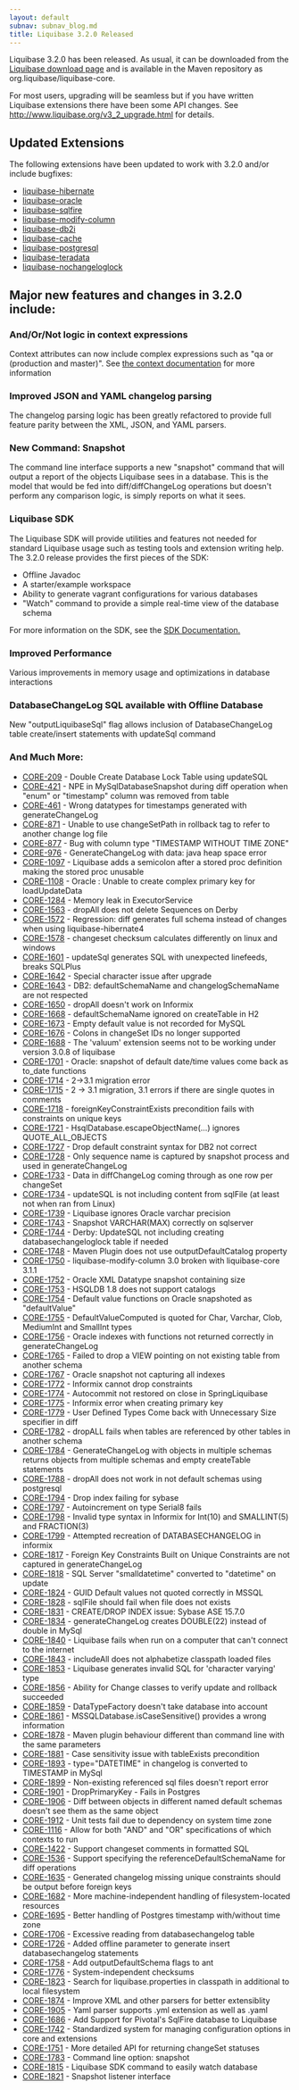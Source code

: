 ```yaml
---
layout: default
subnav: subnav_blog.md
title: Liquibase 3.2.0 Released
---
```



Liquibase 3.2.0 has been released. As usual, it can be downloaded from the <a href="http://liquibase.org/download">Liquibase download page</a> and is available in the Maven repository as org.liquibase/liquibase-core.


For most users, upgrading will be seamless but if you have written Liquibase extensions there have been some API changes. See <a href="http://www.liquibase.org/v3_2_upgrade.html">http://www.liquibase.org/v3_2_upgrade.html</a> for details.

## Updated Extensions

The following extensions have been updated to work with 3.2.0 and/or include bugfixes:



- <a href="https://github.com/liquibase/liquibase-hibernate">liquibase-hibernate</a>
- <a href="https://github.com/liquibase/liquibase-oracle">liquibase-oracle</a>
- <a href="https://github.com/liquibase/liquibase-sqlfire">liquibase-sqlfire</a>
- <a href="https://github.com/liquibase/liquibase-modify-column">liquibase-modify-column</a>
- <a href="https://github.com/liquibase/liquibase-db2i">liquibase-db2i</a>
- <a href="https://github.com/liquibase/liquibase-cache">liquibase-cache</a>
- <a href="https://github.com/liquibase/liquibase-postgresql">liquibase-postgresql</a>
- <a href="https://github.com/liquibase/liquibase-teradata">liquibase-teradata</a>
- <a href="https://github.com/liquibase/liquibase-nochangeloglock">liquibase-nochangeloglock</a>





## Major new features and changes in 3.2.0 include:

### And/Or/Not logic in context expressions



Context attributes can now include complex expressions such as "qa or (production and master)". See <a href="http://www.liquibase.org/documentation/contexts.html">the context documentation</a> for more information


### Improved JSON and YAML changelog parsing


The changelog parsing logic has been greatly refactored to provide full feature parity between the XML, JSON, and YAML parsers.


### New Command: Snapshot


The command line interface supports a new "snapshot" command that will output a report of the objects Liquibase sees in a database. This is the model that would be fed into diff/diffChangeLog operations but doesn't perform any comparison logic, is simply reports on what it sees.


### Liquibase SDK


The Liquibase SDK will provide utilities and features not needed for standard Liquibase usage such as testing tools and extension writing help. The 3.2.0 release provides the first pieces of the SDK:


- Offline Javadoc
- A starter/example workspace
- Ability to generate vagrant configurations for various databases
- "Watch" command to provide a simple real-time view of the database schema



For more information on the SDK, see the <a href="http://www.liquibase.org/documentation/sdk/index.html">SDK Documentation.</a>



### Improved Performance


Various improvements in memory usage and optimizations in database interactions


### DatabaseChangeLog SQL available with Offline Database


New "outputLiquibaseSql" flag allows inclusion of DatabaseChangeLog table create/insert statements with updateSql command


### And Much More:


- <a href="https://liquibase.jira.com/browse/CORE-209">CORE-209</a> - Double Create Database Lock Table using updateSQL
- <a href="https://liquibase.jira.com/browse/CORE-421">CORE-421</a> - NPE in MySqlDatabaseSnapshot during diff operation when "enum" or "timestamp" column was removed from table
- <a href="https://liquibase.jira.com/browse/CORE-461">CORE-461</a> - Wrong datatypes for timestamps generated with generateChangeLog
- <a href="https://liquibase.jira.com/browse/CORE-871">CORE-871</a> - Unable to use changeSetPath in rollback tag to refer to another change log file
- <a href="https://liquibase.jira.com/browse/CORE-877">CORE-877</a> - Bug with column type "TIMESTAMP WITHOUT TIME ZONE"
- <a href="https://liquibase.jira.com/browse/CORE-976">CORE-976</a> - GenerateChangeLog with data: java heap space error
- <a href="https://liquibase.jira.com/browse/CORE-1097">CORE-1097</a> - Liquibase adds a semicolon after a stored proc definition making the stored proc unusable
- <a href="https://liquibase.jira.com/browse/CORE-1108">CORE-1108</a> - Oracle : Unable to create complex primary key for loadUpdateData
- <a href="https://liquibase.jira.com/browse/CORE-1284">CORE-1284</a> - Memory leak in ExecutorService
- <a href="https://liquibase.jira.com/browse/CORE-1563">CORE-1563</a> - dropAll does not delete Sequences on Derby
- <a href="https://liquibase.jira.com/browse/CORE-1572">CORE-1572</a> - Regression: diff generates full schema instead of changes when using liquibase-hibernate4
- <a href="https://liquibase.jira.com/browse/CORE-1578">CORE-1578</a> - changeset checksum calculates differently on linux and windows
- <a href="https://liquibase.jira.com/browse/CORE-1601">CORE-1601</a> - updateSql generates SQL with unexpected linefeeds, breaks SQLPlus
- <a href="https://liquibase.jira.com/browse/CORE-1642">CORE-1642</a> - Special character issue after upgrade
- <a href="https://liquibase.jira.com/browse/CORE-1643">CORE-1643</a> - DB2: defaultSchemaName and changelogSchemaName are not respected
- <a href="https://liquibase.jira.com/browse/CORE-1650">CORE-1650</a> - dropAll doesn't work on Informix
- <a href="https://liquibase.jira.com/browse/CORE-1668">CORE-1668</a> - defaultSchemaName ignored on createTable in H2
- <a href="https://liquibase.jira.com/browse/CORE-1673">CORE-1673</a> - Empty default value is not recorded for MySQL
- <a href="https://liquibase.jira.com/browse/CORE-1676">CORE-1676</a> - Colons in changeSet IDs no longer supported
- <a href="https://liquibase.jira.com/browse/CORE-1688">CORE-1688</a> - The 'valuum' extension seems not to be working under version 3.0.8 of liquibase
- <a href="https://liquibase.jira.com/browse/CORE-1701">CORE-1701</a> - Oracle: snapshot of default date/time values come back as to_date functions
- <a href="https://liquibase.jira.com/browse/CORE-1714">CORE-1714</a> - 2->3.1 migration error
- <a href="https://liquibase.jira.com/browse/CORE-1715">CORE-1715</a> - 2 -> 3.1 migration, 3.1 errors if there are single quotes in comments
- <a href="https://liquibase.jira.com/browse/CORE-1718">CORE-1718</a> - foreignKeyConstraintExists precondition fails with constraints on unique keys
- <a href="https://liquibase.jira.com/browse/CORE-1721">CORE-1721</a> - HsqlDatabase.escapeObjectName(...) ignores QUOTE_ALL_OBJECTS
- <a href="https://liquibase.jira.com/browse/CORE-1727">CORE-1727</a> - Drop default constraint syntax for DB2 not correct
- <a href="https://liquibase.jira.com/browse/CORE-1728">CORE-1728</a> - Only sequence name is captured by snapshot process and used in generateChangeLog
- <a href="https://liquibase.jira.com/browse/CORE-1733">CORE-1733</a> - Data in diffChangeLog coming through as one row per changeSet
- <a href="https://liquibase.jira.com/browse/CORE-1734">CORE-1734</a> - updateSQL is not including content from sqlFile (at least not when ran from Linux)
- <a href="https://liquibase.jira.com/browse/CORE-1739">CORE-1739</a> - Liquibase ignores Oracle varchar precision
- <a href="https://liquibase.jira.com/browse/CORE-1743">CORE-1743</a> - Snapshot VARCHAR(MAX) correctly on sqlserver
- <a href="https://liquibase.jira.com/browse/CORE-1744">CORE-1744</a> - Derby: UpdateSQL not including creating databasechangeloglock table if needed
- <a href="https://liquibase.jira.com/browse/CORE-1748">CORE-1748</a> - Maven Plugin does not use outputDefaultCatalog property
- <a href="https://liquibase.jira.com/browse/CORE-1750">CORE-1750</a> - liquibase-modify-column 3.0 broken with liquibase-core 3.1.1
- <a href="https://liquibase.jira.com/browse/CORE-1752">CORE-1752</a> - Oracle XML Datatype snapshot containing size
- <a href="https://liquibase.jira.com/browse/CORE-1753">CORE-1753</a> - HSQLDB 1.8 does not support catalogs
- <a href="https://liquibase.jira.com/browse/CORE-1754">CORE-1754</a> - Default value functions on Oracle snapshoted as "defaultValue"
- <a href="https://liquibase.jira.com/browse/CORE-1755">CORE-1755</a> - DefaultValueComputed is quoted for Char, Varchar, Clob, MediumInt and SmallInt types
- <a href="https://liquibase.jira.com/browse/CORE-1756">CORE-1756</a> - Oracle indexes with functions not returned correctly in generateChangeLog
- <a href="https://liquibase.jira.com/browse/CORE-1765">CORE-1765</a> - Failed to drop a VIEW pointing on not existing table from another schema
- <a href="https://liquibase.jira.com/browse/CORE-1767">CORE-1767</a> - Oracle snapshot not capturing all indexes
- <a href="https://liquibase.jira.com/browse/CORE-1772">CORE-1772</a> - Informix cannot drop constraints
- <a href="https://liquibase.jira.com/browse/CORE-1774">CORE-1774</a> - Autocommit not restored on close in SpringLiquibase
- <a href="https://liquibase.jira.com/browse/CORE-1775">CORE-1775</a> - Informix error when creating primary key
- <a href="https://liquibase.jira.com/browse/CORE-1779">CORE-1779</a> - User Defined Types Come back with Unnecessary Size specifier in diff
- <a href="https://liquibase.jira.com/browse/CORE-1782">CORE-1782</a> - dropALL fails when tables are referenced by other tables in another schema
- <a href="https://liquibase.jira.com/browse/CORE-1784">CORE-1784</a> - GenerateChangeLog with objects in multiple schemas returns objects from multiple schemas and empty createTable statements
- <a href="https://liquibase.jira.com/browse/CORE-1788">CORE-1788</a> - dropAll does not work in not default schemas using postgresql
- <a href="https://liquibase.jira.com/browse/CORE-1794">CORE-1794</a> - Drop index failing for sybase
- <a href="https://liquibase.jira.com/browse/CORE-1797">CORE-1797</a> - Autoincrement on type Serial8 fails
- <a href="https://liquibase.jira.com/browse/CORE-1798">CORE-1798</a> - Invalid type syntax in Informix for Int(10) and SMALLINT(5) and FRACTION(3)
- <a href="https://liquibase.jira.com/browse/CORE-1799">CORE-1799</a> - Attempted recreation of DATABASECHANGELOG in informix
- <a href="https://liquibase.jira.com/browse/CORE-1817">CORE-1817</a> - Foreign Key Constraints Built on Unique Constraints are not captured in generateChangeLog
- <a href="https://liquibase.jira.com/browse/CORE-1818">CORE-1818</a> - SQL Server "smalldatetime" converted to "datetime" on update
- <a href="https://liquibase.jira.com/browse/CORE-1824">CORE-1824</a> - GUID Default values not quoted correctly in MSSQL
- <a href="https://liquibase.jira.com/browse/CORE-1828">CORE-1828</a> - sqlFile should fail when file does not exists
- <a href="https://liquibase.jira.com/browse/CORE-1831">CORE-1831</a> - CREATE/DROP INDEX issue: Sybase ASE 15.7.0
- <a href="https://liquibase.jira.com/browse/CORE-1834">CORE-1834</a> - generateChangeLog creates DOUBLE(22) instead of double in MySql
- <a href="https://liquibase.jira.com/browse/CORE-1840">CORE-1840</a> - Liquibase fails when run on a computer that can't connect to the internet
- <a href="https://liquibase.jira.com/browse/CORE-1843">CORE-1843</a> - includeAll does not alphabetize classpath loaded files
- <a href="https://liquibase.jira.com/browse/CORE-1853">CORE-1853</a> - Liquibase generates invalid SQL for 'character varying' type
- <a href="https://liquibase.jira.com/browse/CORE-1856">CORE-1856</a> - Ability for Change classes to verify update and rollback succeeded
- <a href="https://liquibase.jira.com/browse/CORE-1859">CORE-1859</a> - DataTypeFactory doesn't take database into account
- <a href="https://liquibase.jira.com/browse/CORE-1861">CORE-1861</a> - MSSQLDatabase.isCaseSensitive() provides a wrong information
- <a href="https://liquibase.jira.com/browse/CORE-1878">CORE-1878</a> - Maven plugin behaviour different than command line with the same parameters
- <a href="https://liquibase.jira.com/browse/CORE-1881">CORE-1881</a> - Case sensitivity issue with tableExists precondition
- <a href="https://liquibase.jira.com/browse/CORE-1893">CORE-1893</a> - type="DATETIME" in changelog is converted to TIMESTAMP in MySql
- <a href="https://liquibase.jira.com/browse/CORE-1899">CORE-1899</a> - Non-existing referenced sql files doesn't report error
- <a href="https://liquibase.jira.com/browse/CORE-1901">CORE-1901</a> - DropPrimaryKey - Fails in Postgres
- <a href="https://liquibase.jira.com/browse/CORE-1906">CORE-1906</a> - Diff between objects in different named default schemas doesn't see them as the same object
- <a href="https://liquibase.jira.com/browse/CORE-1912">CORE-1912</a> - Unit tests fail due to dependency on system time zone
- <a href="https://liquibase.jira.com/browse/CORE-1116">CORE-1116</a> - Allow for both "AND" and "OR" specifications of which contexts to run
- <a href="https://liquibase.jira.com/browse/CORE-1422">CORE-1422</a> - Support changeset comments in formatted SQL
- <a href="https://liquibase.jira.com/browse/CORE-1536">CORE-1536</a> - Support specifying the referenceDefaultSchemaName for diff operations
- <a href="https://liquibase.jira.com/browse/CORE-1635">CORE-1635</a> - Generated changelog missing unique constraints should be output before foreign keys
- <a href="https://liquibase.jira.com/browse/CORE-1682">CORE-1682</a> - More machine-independent handling of filesystem-located resources
- <a href="https://liquibase.jira.com/browse/CORE-1695">CORE-1695</a> - Better handling of Postgres timestamp with/without time zone
- <a href="https://liquibase.jira.com/browse/CORE-1706">CORE-1706</a> - Excessive reading from databasechangelog table
- <a href="https://liquibase.jira.com/browse/CORE-1726">CORE-1726</a> - Added offline parameter to generate insert databasechangelog statements
- <a href="https://liquibase.jira.com/browse/CORE-1758">CORE-1758</a> - Add outputDefaultSchema flags to ant
- <a href="https://liquibase.jira.com/browse/CORE-1776">CORE-1776</a> - System-independent checksums
- <a href="https://liquibase.jira.com/browse/CORE-1823">CORE-1823</a> - Search for liquibase.properties in classpath in additional to local filesystem
- <a href="https://liquibase.jira.com/browse/CORE-1874">CORE-1874</a> - Improve XML and other parsers for better extensiblity
- <a href="https://liquibase.jira.com/browse/CORE-1905">CORE-1905</a> - Yaml parser supports .yml extension as well as .yaml
- <a href="https://liquibase.jira.com/browse/CORE-1686">CORE-1686</a> - Add Support for Pivotal's SqlFire database to Liquibase
- <a href="https://liquibase.jira.com/browse/CORE-1742">CORE-1742</a> - Standardized system for managing configuration options in core and extensions
- <a href="https://liquibase.jira.com/browse/CORE-1751">CORE-1751</a> - More detailed API for returning changeSet statuses
- <a href="https://liquibase.jira.com/browse/CORE-1783">CORE-1783</a> - Command line option: snapshot
- <a href="https://liquibase.jira.com/browse/CORE-1815">CORE-1815</a> - Liquibase SDK command to easily watch database
- <a href="https://liquibase.jira.com/browse/CORE-1821">CORE-1821</a> - Snapshot listener interface




